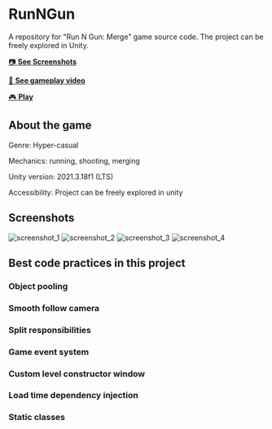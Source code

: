 # RunNGun
A repository for "Run N Gun: Merge" game source code. The project can be freely explored in Unity. 

[:camera: **See Screenshots**](#screenshots)

[:movie_camera: **See gameplay video**](https://www.youtube.com/watch?v=uu2AngDUh1s)

[:video_game: **Play**](https://play.google.com/store/apps/details?id=com.YankeeZulu.RunNGun)

## About the game
Genre: Hyper-casual

Mechanics: running, shooting, merging

Unity version: 2021.3.18f1 (LTS)

Accessibility: Project can be freely explored in unity

## Screenshots
![screenshot_1](https://user-images.githubusercontent.com/129124150/230691985-505cc6eb-416c-403a-bf8d-4c82c1d757bc.jpg)
![screenshot_2](https://user-images.githubusercontent.com/129124150/230692238-ef5a2bc5-6f06-4bbe-a8f6-1ac830320a40.jpg)
![screenshot_3](https://user-images.githubusercontent.com/129124150/230692400-86410413-3e65-41a9-a762-e3f29905fc7e.jpg)
![screenshot_4](https://user-images.githubusercontent.com/129124150/230692542-7f19aacb-91b8-4cf7-8075-1b2e7ca5002e.jpg)

## Best сode practices in this project

### Object pooling


### Smooth follow camera


### Split responsibilities


### Game event system


### Custom level constructor window


### Load time dependency injection


### Static classes

